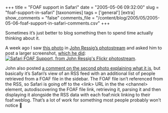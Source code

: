 +++
title = "FOAF support in Safari"
date = "2005-05-06 09:32:00"
slug = "foaf-support-in-safari"
[taxonomies]
tags = ['general']
[extra]
show_comments = "false"
comments_file = "/content/blog/2005/05/2005-05-06-foaf-support-in-safari-comments.csv"
+++

Sometimes it’s just better to blog something then to spend time actually thinking about it.

A week ago I saw [this photo](http://www.flickr.com/photos/jeresig/11246011/ "FOAF Support in Safari RSS") in [John Ressig’s photostream](http://www.flickr.com/photos/jeresig/) and asked him to post a larger screenshot, [which he did](http://www.flickr.com/photos/jeresig/11477517/): [![Safari FOAF Support, from John Ressig's Flickr photostream](http://photos7.flickr.com/11477517_3739616bd9_m.jpg)](http://www.flickr.com/photos/jeresig/11477517/).

John also posted [a comment on the second photo explaining what it is](http://www.flickr.com/photos/jeresig/11477517/#comment3060999), but basically it’s Safari’s view of an RSS feed with an additional list of people retrieved from a FOAF file in the sidebar. The FOAF file isn’t referenced from the RSS, so Safari is going off to the &lt;link&gt; URL in the the &lt;channel&gt; element, autodiscovering the FOAF file link, retrieving it, parsing it and then displaying it alongside the RSS data with each foaf:nick linking to their foaf:weblog. That’s a lot of work for something most people probably won’t notice 🙂
